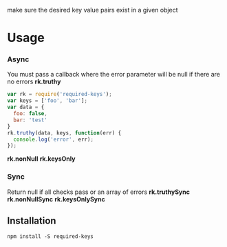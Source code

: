 make sure the desired key value pairs exist in a given object

# Usage

### Async
You must pass a callback where the error parameter will be null if there are no errors
**rk.truthy**
```javascript
var rk = require('required-keys');
var keys = ['foo', 'bar'];
var data = {
  foo: false,
  bar: 'test'
}
rk.truthy(data, keys, function(err) {
  console.log('error', err);
});
```


**rk.nonNull**
**rk.keysOnly**



### Sync
Return null if all checks pass or an array of errors
**rk.truthySync**
**rk.nonNullSync**
**rk.keysOnlySync**


## Installation
`npm install -S required-keys`

